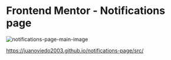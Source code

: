 # Frontend Mentor - Notifications page

![notifications-page-main-image](https://github.com/JuanOviedo2003/notifications-page/assets/65878274/6d62a75c-bb22-4097-b769-176a081aba19)

https://juanoviedo2003.github.io/notifications-page/src/


